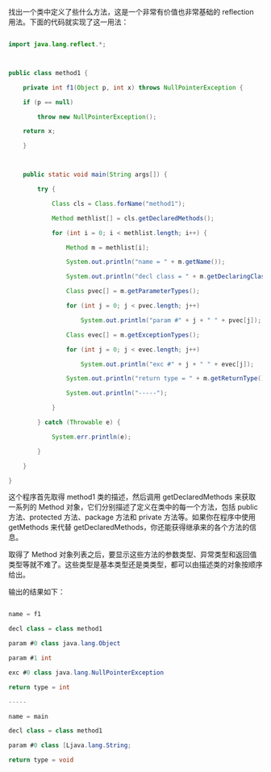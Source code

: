 找出一个类中定义了些什么方法，这是一个非常有价值也非常基础的 reflection 用法。下面的代码就实现了这一用法：
```java  
import java.lang.reflect.*;

public class method1 {
	private int f1(Object p, int x) throws NullPointerException {
	if (p == null)
		throw new NullPointerException();
	return x;
	}

	public static void main(String args[]) {
		try {
			Class cls = Class.forName("method1");
			Method methlist[] = cls.getDeclaredMethods();
			for (int i = 0; i < methlist.length; i++) {
				Method m = methlist[i];
				System.out.println("name = " + m.getName());
				System.out.println("decl class = " + m.getDeclaringClass());
				Class pvec[] = m.getParameterTypes();
				for (int j = 0; j < pvec.length; j++)
					System.out.println("param #" + j + " " + pvec[j]);
				Class evec[] = m.getExceptionTypes();
				for (int j = 0; j < evec.length; j++)
					System.out.println("exc #" + j + " " + evec[j]);
				System.out.println("return type = " + m.getReturnType());
				System.out.println("-----");
			}
		} catch (Throwable e) {
			System.err.println(e);
		}
	}
}
```
这个程序首先取得 method1 类的描述，然后调用 getDeclaredMethods 来获取一系列的 Method 对象，它们分别描述了定义在类中的每一个方法，包括 public 方法、protected 方法、package 方法和 private 方法等。如果你在程序中使用 getMethods 来代替 getDeclaredMethods，你还能获得继承来的各个方法的信息。 
取得了 Method 对象列表之后，要显示这些方法的参数类型、异常类型和返回值类型等就不难了。这些类型是基本类型还是类类型，都可以由描述类的对象按顺序给出。
输出的结果如下：
```java  
name = f1
decl class = class method1
param #0 class java.lang.Object
param #1 int
exc #0 class java.lang.NullPointerException
return type = int
-----
name = main
decl class = class method1
param #0 class [Ljava.lang.String;
return type = void
```